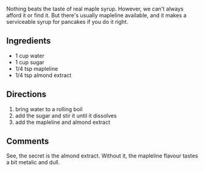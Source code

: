 <div id="wikitext">

<span id="excerpt"></span> Nothing beats the taste of real maple syrup.
However, we can't always afford it or find it. But there's usually
mapleline available, and it makes a serviceable syrup for pancakes if
you do it right. <span id="excerptend"></span>

<span id="ingredients"></span>

Ingredients
-----------

-   1 cup water
-   1 cup sugar
-   1/4 tsp mapleline
-   1/4 tsp almond extract

<span id="directions"></span>

Directions
----------

1.  bring water to a rolling boil
2.  add the sugar and stir it until it dissolves
3.  add the mapleline and almond extract

<span id="comments"></span>

Comments
--------

See, the secret is the almond extract. Without it, the mapleline flavour
tastes a bit metalic and dull.

<div class="vspace">

</div>

</div>
